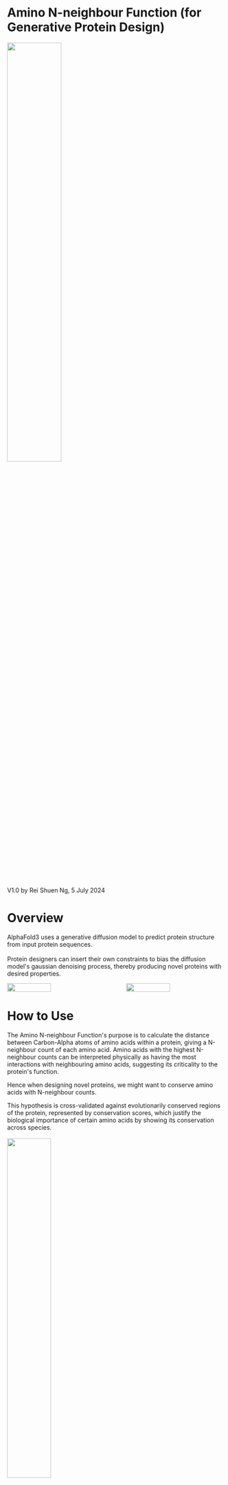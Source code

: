 # Amino N-neighbour Function (for Generative Protein Design)
<img src="https://github.com/Reishuen/Protein-LM/assets/102805134/168e1979-f202-4ae0-9305-d6ad24f7abed" width="50%"/>

V1.0 by Rei Shuen Ng, 5 July 2024

# Overview
AlphaFold3 uses a generative diffusion model to predict protein structure from input protein sequences. <br><br>
Protein designers can insert their own constraints to bias the diffusion model's gaussian denoising process, thereby producing novel proteins with desired properties. 

<div style="display: flex; justify-content: space-between;">
  <img src="https://github.com/Reishuen/Protein-LM/assets/102805134/842ea596-cedf-43d2-b664-846ef1c74bff" width="45%">
  <img src="https://github.com/Reishuen/Protein-LM/assets/102805134/f1d369aa-f7c3-4334-9201-f8d09400324d" width="45%">
</div>


# How to Use
The Amino N-neighbour Function's purpose is to calculate the distance between Carbon-Alpha atoms of amino acids within a protein, giving a N-neighbour count of each amino acid. Amino acids with the highest N-neighbour counts can be interpreted physically as having the most interactions with neighbouring amino acids, suggesting its criticality to the protein's function. <br>

Hence when designing novel proteins, we might want to conserve amino acids with N-neighbour counts.

This hypothesis is cross-validated against evolutionarily conserved regions of the protein, represented by conservation scores, which justify the biological importance of certain amino acids by showing its conservation across species.
<br><br>
<img src="https://github.com/Reishuen/Protein-LM/assets/102805134/684b1377-dbd2-4566-9a8d-987181fac204" width="45%"/>

# Example use
## Inputs: 
#### (1) Experimental PDB files of {target protein} obtained through Uniprot 
#### (2) RefSeq PDB file obtained through AlphaFoldDB

## Outputs:
#### (1) N-neighbour count per amino acid vector
#### (2) Distance matrix between CA atoms in amino acids
#### (3) Visualisation plots

<div style="display: flex; justify-content: space-between;">
  <img src="https://github.com/Reishuen/Protein-LM/assets/102805134/b76f6d5e-ccf9-4eb0-9faa-544569a71736" width="45%">
  <img src="https://github.com/Reishuen/Protein-LM/assets/102805134/229b0d3b-2cf6-453e-9540-a27b5e768be9" width="45%">
</div>


### Demo:
Try out the [Notebook Demo](https://github.com/salesforce/LAVIS/blob/main/examples/blip2_instructed_generation.ipynb) of this function applied to DNMT1 (homo sapien)! [![Open In Colab](https://colab.research.google.com/assets/colab-badge.svg)](https://colab.research.google.com/github/salesforce/LAVIS/blob/main/examples/blip2_instructed_generation.ipynb)

# Functions
### 1.1) pdb_to_n_neighbour_vector
```
pdb_to_n_neighbour_vector(pdb_file_path, angstrom = 5, save_distance_matrix = True)
```
### 1.2) merge_to_ref_seq
```
# Call this merging function after processing each Experimental PDB seq
merge_to_ref_seq(ref_seq, other_seq)
```

### 1.3) visualise_seq (TBC)
```
visualise_seq(ref_seq, count >= 5)
```

### 1.4) plot_conservation_vs_neighbours (for cross-validation)
```
plot_conservation_vs_neighbours(updated_ref_seq)
```

